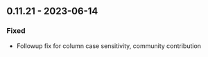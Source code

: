 ## 0.11.21 - 2023-06-14
### Fixed
* Followup fix for column case sensitivity, community contribution
